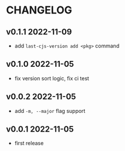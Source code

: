 # CHANGELOG

## v0.1.1 2022-11-09

- add `last-cjs-version add <pkg>` command

## v0.1.0 2022-11-05

- fix version sort logic, fix ci test

## v0.0.2 2022-11-05

- add `-m, --major` flag support

## v0.0.1 2022-11-05

- first release
